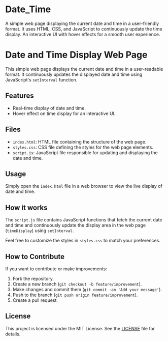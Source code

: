 # Date_Time
A simple web page displaying the current date and time in a user-friendly format. It uses HTML, CSS, and JavaScript to continuously update the time display. An interactive UI with hover effects for a smooth user experience.

# Date and Time Display Web Page

This simple web page displays the current date and time in a user-readable format. It continuously updates the displayed date and time using JavaScript's `setInterval` function.

## Features
- Real-time display of date and time.
- Hover effect on time display for an interactive UI.

## Files
- `index.html`: HTML file containing the structure of the web page.
- `styles.css`: CSS file defining the styles for the web page elements.
- `script.js`: JavaScript file responsible for updating and displaying the date and time.

## Usage
Simply open the `index.html` file in a web browser to view the live display of date and time.

## How it works
The `script.js` file contains JavaScript functions that fetch the current date and time and continuously update the display area in the web page (`timeDisplay`) using `setInterval`.

Feel free to customize the styles in `styles.css` to match your preferences.

## How to Contribute
If you want to contribute or make improvements:
1. Fork the repository.
2. Create a new branch (`git checkout -b feature/improvement`).
3. Make changes and commit them (`git commit -am 'Add your message'`).
4. Push to the branch (`git push origin feature/improvement`).
5. Create a pull request.

## License
This project is licensed under the MIT License. See the [LICENSE](LICENSE) file for details.
